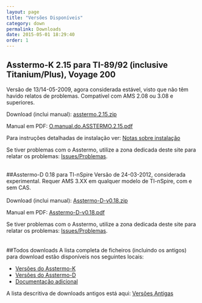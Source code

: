 ```yaml
---
layout: page
title: "Versões Disponíveis"
category: down
permalink: Downloads
date: 2015-05-01 18:29:40
order: 1
---
```


## Asstermo-K 2.15 para TI-89/92 (inclusive Titanium/Plus), Voyage 200
Versão de 13/14-05-2009, agora considerada estável, visto que não têm havido relatos de problemas. Compatível com AMS 2.08 ou 3.08 e superiores.

Download (inclui manual): [asstermo.2.15.zip](https://github.com/asstermo/K/releases/download/v2.15/asstermo.2.15.zip)

Manual em PDF: [O.manual.do.ASSTERMO.2.15.pdf](https://github.com/asstermo/K/releases/download/v2.15/O.manual.do.ASSTERMO.2.15.pdf)

Para instruções detalhadas de instalação ver: [Notas sobre instalação](/Instalacao)

Se tiver problemas com o Asstermo, utilize a zona dedicada deste site para relatar os problemas: [Issues/Problemas](https://github.com/asstermo/asstermo.github.io/issues).

<br>
##Asstermo-D 0.18 para TI-nSpire
Versão de 24-03-2012, considerada experimental. Requer AMS 3.XX em qualquer modelo de TI-nSpire, com e sem CAS.<br>
<br>
Download (inclui manual): <a href='https://github.com/asstermo/D/releases/download/v0.18/Asstermo-D-v0.18.zip'>Asstermo-D-v0.18.zip</a>

Manual em PDF: <a href='https://github.com/asstermo/D/releases/download/v0.18/Asstermo-D-v0.18.pdf'>Asstermo-D-v0.18.pdf</a>

Se tiver problemas com o Asstermo, utilize a zona dedicada deste site para relatar os problemas: <a href='https://github.com/asstermo/asstermo.github.io/issues'>Issues/Problemas</a>.<br>
<br>
<br>
##Todos downloads
A lista completa de ficheiros (incluindo os antigos) para download estão disponíveis nos seguintes locais:
  * [Versões do Asstermo-K](https://github.com/asstermo/K/releases)
  * [Versões do Asstermo-D](https://github.com/asstermo/D/releases)
  * [Documentação adicional](https://github.com/asstermo/documentation/releases)


A lista descritiva de downloads antigos está aqui: <a href='/DownloadsAntigos'>Versões Antigas</a>
